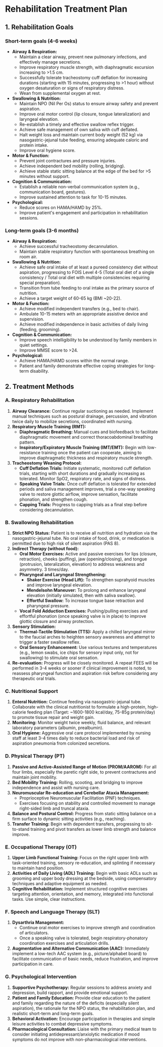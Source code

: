 # Rehabilitation Treatment Plan

## 1. Rehabilitation Goals

### Short-term goals (4-6 weeks)
*   **Airway & Respiration:**
    *   Maintain a clear airway, prevent new pulmonary infections, and effectively manage secretions.
    *   Improve respiratory muscle strength, with diaphragmatic excursion increasing to >1.5 cm.
    *   Successfully tolerate tracheostomy cuff deflation for increasing durations (starting with 15 minutes, progressing to >1 hour) without oxygen desaturation or signs of respiratory distress.
    *   Wean from supplemental oxygen at rest.
*   **Swallowing & Nutrition:**
    *   Maintain NPO (Nil Per Os) status to ensure airway safety and prevent aspiration.
    *   Improve oral motor control (lip closure, tongue lateralization) and laryngeal elevation.
    *   Re-establish a timely and effective swallow reflex trigger.
    *   Achieve safe management of own saliva with cuff deflated.
    *   Halt weight loss and maintain current body weight (52 kg) via nasogastric-jejunal tube feeding, ensuring adequate caloric and protein intake.
    *   Improve oral hygiene score.
*   **Motor & Function:**
    *   Prevent joint contractures and pressure injuries.
    *   Achieve independent bed mobility (rolling, bridging).
    *   Achieve stable static sitting balance at the edge of the bed for >5 minutes without support.
*   **Cognition & Communication:**
    *   Establish a reliable non-verbal communication system (e.g., communication board, gestures).
    *   Improve sustained attention to task for 10-15 minutes.
*   **Psychological:**
    *   Reduce scores on HAMA/HAMD by 25%.
    *   Improve patient's engagement and participation in rehabilitation sessions.

### Long-term goals (3-6 months)
*   **Airway & Respiration:**
    *   Achieve successful tracheostomy decannulation.
    *   Maintain stable respiratory function with spontaneous breathing on room air.
*   **Swallowing & Nutrition:**
    *   Achieve safe oral intake of at least a pureed consistency diet without aspiration, progressing to FOIS Level 4-5 (Total oral diet of a single consistency / Total oral diet with multiple consistencies requiring special preparation).
    *   Transition from tube feeding to oral intake as the primary source of nutrition.
    *   Achieve a target weight of 60-65 kg (BMI ~20-22).
*   **Motor & Function:**
    *   Achieve modified independent transfers (e.g., bed to chair).
    *   Ambulate 10-15 meters with an appropriate assistive device and supervision.
    *   Achieve modified independence in basic activities of daily living (feeding, grooming).
*   **Cognition & Communication:**
    *   Improve speech intelligibility to be understood by family members in quiet settings.
    *   Improve MMSE score to >24.
*   **Psychological:**
    *   Achieve HAMA/HAMD scores within the normal range.
    *   Patient and family demonstrate effective coping strategies for long-term disability.

## 2. Treatment Methods

### A. Respiratory Rehabilitation
1.  **Airway Clearance:** Continue regular suctioning as needed. Implement manual techniques such as postural drainage, percussion, and vibration twice daily to mobilize secretions, coordinated with nursing.
2.  **Respiratory Muscle Training (RMT):**
    *   **Diaphragmatic Breathing:** Manual cues and biofeedback to facilitate diaphragmatic movement and correct thoracoabdominal breathing pattern.
    *   **Inspiratory/Expiratory Muscle Training (IMT/EMT):** Begin with low-resistance training once the patient can cooperate, aiming to improve diaphragmatic thickness and respiratory muscle strength.
3.  **Tracheostomy Weaning Protocol:**
    *   **Cuff Deflation Trials:** Initiate systematic, monitored cuff deflation trials, starting with short durations and gradually increasing as tolerated. Monitor SpO2, respiratory rate, and signs of distress.
    *   **Speaking Valve Trials:** Once cuff deflation is tolerated for extended periods and saliva management improves, trial a one-way speaking valve to restore glottic airflow, improve sensation, facilitate phonation, and strengthen cough.
    *   **Capping Trials:** Progress to capping trials as a final step before considering decannulation.

### B. Swallowing Rehabilitation
1.  **Strict NPO Status:** Patient is to receive all nutrition and hydration via the nasogastric-jejunal tube. No oral intake of food, drink, or medication is permitted due to high risk of silent aspiration (PAS 8).
2.  **Indirect Therapy (without food):**
    *   **Oral Motor Exercises:** Active and passive exercises for lips (closure, retraction), cheeks (puffing), jaw (opening/closing), and tongue (protrusion, lateralization, elevation) to address weakness and asymmetry. 3 times/day.
    *   **Pharyngeal and Laryngeal Strengthening:**
        *   **Shaker Exercise (Head Lift):** To strengthen suprahyoid muscles and improve laryngeal elevation.
        *   **Mendelsohn Maneuver:** To prolong and enhance laryngeal elevation (initially simulated, then with saliva swallow).
        *   **Effortful Swallow:** To increase tongue base retraction and pharyngeal pressure.
    *   **Vocal Fold Adduction Exercises:** Pushing/pulling exercises and effortful phonation (once speaking valve is in place) to improve glottic closure and airway protection.
3.  **Sensory Stimulation:**
    *   **Thermal-Tactile Stimulation (TTS):** Apply a chilled laryngeal mirror to the faucial arches to heighten sensory awareness and attempt to trigger a faster swallow reflex.
    *   **Oral Sensory Enhancement:** Use various textures and temperatures (e.g., lemon swabs, ice chips for sensory input only, not for swallowing) to stimulate oral sensation.
4.  **Re-evaluation:** Progress will be closely monitored. A repeat FEES will be performed in 3-4 weeks or sooner if clinical improvement is noted, to reassess pharyngeal function and aspiration risk before considering any therapeutic oral trials.

### C. Nutritional Support
1.  **Enteral Nutrition:** Continue feeding via nasogastric-jejunal tube. Collaborate with the clinical nutritionist to formulate a high-protein, high-calorie feeding plan (Target: ~1600-1800 kcal/day, 75-85g protein/day) to promote tissue repair and weight gain.
2.  **Monitoring:** Monitor weight twice weekly, fluid balance, and relevant laboratory parameters (albumin, prealbumin).
3.  **Oral Hygiene:** Aggressive oral care protocol implemented by nursing staff at least 3-4 times daily to reduce bacterial load and risk of aspiration pneumonia from colonized secretions.

### D. Physical Therapy (PT)
1.  **Passive and Active-Assisted Range of Motion (PROM/AAROM):** For all four limbs, especially the paretic right side, to prevent contractures and maintain joint mobility.
2.  **Bed Mobility Training:** Rolling, scooting, and bridging to improve independence and assist with nursing care.
3.  **Neuromuscular Re-education and Cerebellar Ataxia Management:**
    *   Proprioceptive Neuromuscular Facilitation (PNF) techniques.
    *   Exercises focusing on stability and controlled movement to manage right-sided limb and truncal ataxia.
4.  **Balance and Postural Control:** Progress from static sitting balance on a firm surface to dynamic sitting activities (e.g., reaching).
5.  **Transfer Training:** Begin with dependent transfers, progressing to sit-to-stand training and pivot transfers as lower limb strength and balance improve.

### E. Occupational Therapy (OT)
1.  **Upper Limb Functional Training:** Focus on the right upper limb with task-oriented training, sensory re-education, and splinting if necessary to maintain hand position.
2.  **Activities of Daily Living (ADL) Training:** Begin with basic ADLs such as grooming and upper body dressing at the bedside, using compensatory techniques and adaptive equipment as needed.
3.  **Cognitive Rehabilitation:** Implement structured cognitive exercises targeting attention, orientation, and memory, integrated into functional tasks. Use simple, clear instructions.

### F. Speech and Language Therapy (SLT)
1.  **Dysarthria Management:**
    *   Continue oral motor exercises to improve strength and coordination of articulators.
    *   Once a speaking valve is tolerated, begin respiratory-phonatory coordination exercises and articulation drills.
2.  **Augmentative and Alternative Communication (AAC):** Immediately implement a low-tech AAC system (e.g., picture/alphabet board) to facilitate communication of basic needs, reduce frustration, and improve participation in care.

### G. Psychological Intervention
1.  **Supportive Psychotherapy:** Regular sessions to address anxiety and depression, build rapport, and provide emotional support.
2.  **Patient and Family Education:** Provide clear education to the patient and family regarding the nature of the deficits (especially silent aspiration), the rationale for the NPO status, the rehabilitation plan, and realistic short-term and long-term goals.
3.  **Behavioral Activation:** Encourage participation in therapies and simple leisure activities to combat depressive symptoms.
4.  **Pharmacological Consultation:** Liaise with the primary medical team to consider initiating antidepressant/anxiolytic medication if mood symptoms do not improve with non-pharmacological interventions.